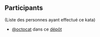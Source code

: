 ## Participants

(Liste des personnes ayant effectué ce kata)

  * [@octocat](https://github.com/octocat) dans ce [dépôt](https://github.com/octocat/kata-ldap)
